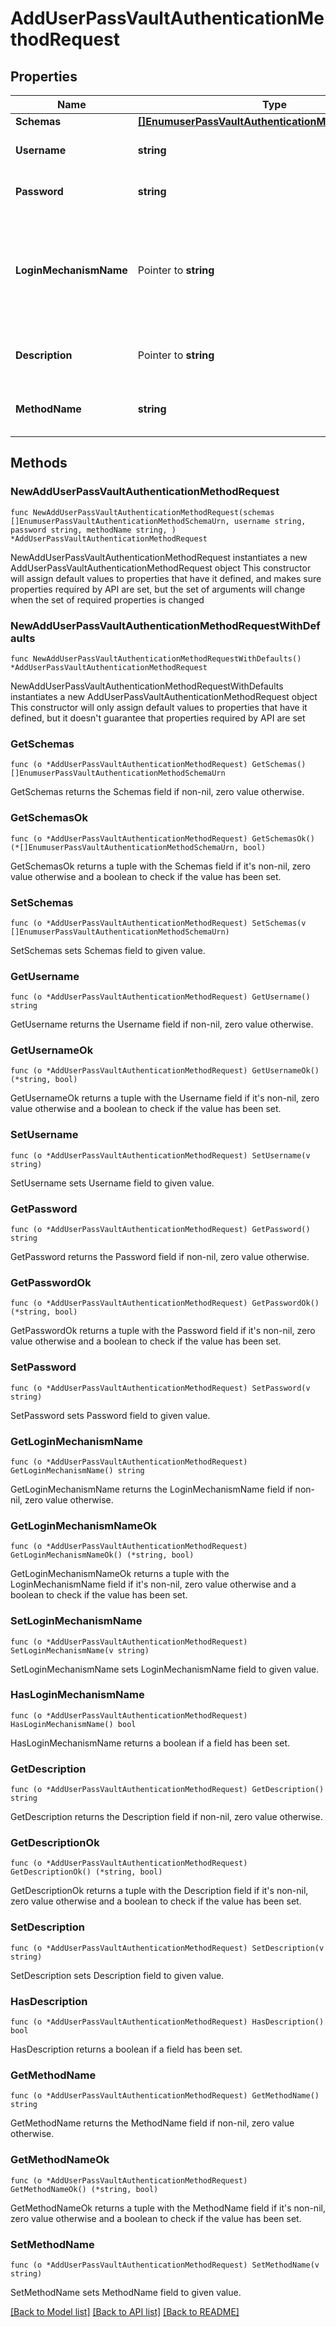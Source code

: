 # AddUserPassVaultAuthenticationMethodRequest

## Properties

Name | Type | Description | Notes
------------ | ------------- | ------------- | -------------
**Schemas** | [**[]EnumuserPassVaultAuthenticationMethodSchemaUrn**](EnumuserPassVaultAuthenticationMethodSchemaUrn.md) |  | 
**Username** | **string** | The username for the user to authenticate. | 
**Password** | **string** | The password for the user to authenticate. | 
**LoginMechanismName** | Pointer to **string** | The name used when enabling the desired UserPass authentication mechanism in the Vault server. | [optional] 
**Description** | Pointer to **string** | A description for this Vault Authentication Method | [optional] 
**MethodName** | **string** | Name of the new Vault Authentication Method | 

## Methods

### NewAddUserPassVaultAuthenticationMethodRequest

`func NewAddUserPassVaultAuthenticationMethodRequest(schemas []EnumuserPassVaultAuthenticationMethodSchemaUrn, username string, password string, methodName string, ) *AddUserPassVaultAuthenticationMethodRequest`

NewAddUserPassVaultAuthenticationMethodRequest instantiates a new AddUserPassVaultAuthenticationMethodRequest object
This constructor will assign default values to properties that have it defined,
and makes sure properties required by API are set, but the set of arguments
will change when the set of required properties is changed

### NewAddUserPassVaultAuthenticationMethodRequestWithDefaults

`func NewAddUserPassVaultAuthenticationMethodRequestWithDefaults() *AddUserPassVaultAuthenticationMethodRequest`

NewAddUserPassVaultAuthenticationMethodRequestWithDefaults instantiates a new AddUserPassVaultAuthenticationMethodRequest object
This constructor will only assign default values to properties that have it defined,
but it doesn't guarantee that properties required by API are set

### GetSchemas

`func (o *AddUserPassVaultAuthenticationMethodRequest) GetSchemas() []EnumuserPassVaultAuthenticationMethodSchemaUrn`

GetSchemas returns the Schemas field if non-nil, zero value otherwise.

### GetSchemasOk

`func (o *AddUserPassVaultAuthenticationMethodRequest) GetSchemasOk() (*[]EnumuserPassVaultAuthenticationMethodSchemaUrn, bool)`

GetSchemasOk returns a tuple with the Schemas field if it's non-nil, zero value otherwise
and a boolean to check if the value has been set.

### SetSchemas

`func (o *AddUserPassVaultAuthenticationMethodRequest) SetSchemas(v []EnumuserPassVaultAuthenticationMethodSchemaUrn)`

SetSchemas sets Schemas field to given value.


### GetUsername

`func (o *AddUserPassVaultAuthenticationMethodRequest) GetUsername() string`

GetUsername returns the Username field if non-nil, zero value otherwise.

### GetUsernameOk

`func (o *AddUserPassVaultAuthenticationMethodRequest) GetUsernameOk() (*string, bool)`

GetUsernameOk returns a tuple with the Username field if it's non-nil, zero value otherwise
and a boolean to check if the value has been set.

### SetUsername

`func (o *AddUserPassVaultAuthenticationMethodRequest) SetUsername(v string)`

SetUsername sets Username field to given value.


### GetPassword

`func (o *AddUserPassVaultAuthenticationMethodRequest) GetPassword() string`

GetPassword returns the Password field if non-nil, zero value otherwise.

### GetPasswordOk

`func (o *AddUserPassVaultAuthenticationMethodRequest) GetPasswordOk() (*string, bool)`

GetPasswordOk returns a tuple with the Password field if it's non-nil, zero value otherwise
and a boolean to check if the value has been set.

### SetPassword

`func (o *AddUserPassVaultAuthenticationMethodRequest) SetPassword(v string)`

SetPassword sets Password field to given value.


### GetLoginMechanismName

`func (o *AddUserPassVaultAuthenticationMethodRequest) GetLoginMechanismName() string`

GetLoginMechanismName returns the LoginMechanismName field if non-nil, zero value otherwise.

### GetLoginMechanismNameOk

`func (o *AddUserPassVaultAuthenticationMethodRequest) GetLoginMechanismNameOk() (*string, bool)`

GetLoginMechanismNameOk returns a tuple with the LoginMechanismName field if it's non-nil, zero value otherwise
and a boolean to check if the value has been set.

### SetLoginMechanismName

`func (o *AddUserPassVaultAuthenticationMethodRequest) SetLoginMechanismName(v string)`

SetLoginMechanismName sets LoginMechanismName field to given value.

### HasLoginMechanismName

`func (o *AddUserPassVaultAuthenticationMethodRequest) HasLoginMechanismName() bool`

HasLoginMechanismName returns a boolean if a field has been set.

### GetDescription

`func (o *AddUserPassVaultAuthenticationMethodRequest) GetDescription() string`

GetDescription returns the Description field if non-nil, zero value otherwise.

### GetDescriptionOk

`func (o *AddUserPassVaultAuthenticationMethodRequest) GetDescriptionOk() (*string, bool)`

GetDescriptionOk returns a tuple with the Description field if it's non-nil, zero value otherwise
and a boolean to check if the value has been set.

### SetDescription

`func (o *AddUserPassVaultAuthenticationMethodRequest) SetDescription(v string)`

SetDescription sets Description field to given value.

### HasDescription

`func (o *AddUserPassVaultAuthenticationMethodRequest) HasDescription() bool`

HasDescription returns a boolean if a field has been set.

### GetMethodName

`func (o *AddUserPassVaultAuthenticationMethodRequest) GetMethodName() string`

GetMethodName returns the MethodName field if non-nil, zero value otherwise.

### GetMethodNameOk

`func (o *AddUserPassVaultAuthenticationMethodRequest) GetMethodNameOk() (*string, bool)`

GetMethodNameOk returns a tuple with the MethodName field if it's non-nil, zero value otherwise
and a boolean to check if the value has been set.

### SetMethodName

`func (o *AddUserPassVaultAuthenticationMethodRequest) SetMethodName(v string)`

SetMethodName sets MethodName field to given value.



[[Back to Model list]](../README.md#documentation-for-models) [[Back to API list]](../README.md#documentation-for-api-endpoints) [[Back to README]](../README.md)


